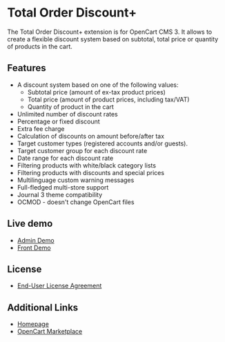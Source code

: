 # Total Order Discount+

The Total Order Discount+ extension is for OpenCart CMS 3. It allows to create a flexible discount system based on subtotal, total price or quantity of products in the cart.

## Features
* A discount system based on one of the following values:
    * Subtotal price (amount of ex-tax product prices)
    * Total price (amount of product prices, including tax/VAT)
    * Quantity of product in the cart
* Unlimited number of discount rates
* Percentage or fixed discount
* Extra fee charge
* Calculation of discounts on amount before/after tax
* Target customer types (registered accounts and/or guests).
* Target customer group for each discount rate
* Date range for each discount rate
* Filtering products with white/black category lists
* Filtering products with discounts and special prices
* Multilinguage custom warning messages
* Full-fledged multi-store support
* Journal 3 theme compatibility
* OCMOD - doesn't change OpenCart files

## Live demo
* [Admin Demo](http://ocmod.freevar.com/oc3020/a/admin/index.php?route=extension/total/order_discount)
* [Front Demo](http://ocmod.freevar.com/oc3020/a)

## License
* [End-User License Agreement](https://git.io/JvRCT)

## Additional Links
* [Homepage](https://underr.space/tag:opencart)
* [OpenCart Marketplace](https://www.opencart.com/index.php?route=marketplace/extension&filter_member=ocmod.space)
